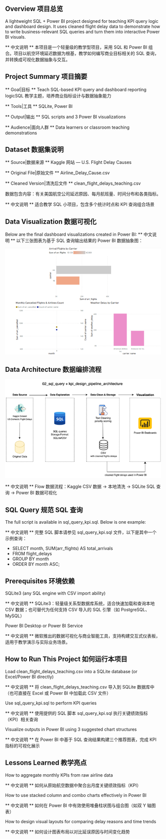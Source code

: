## Overview 项目总览

A lightweight SQL + Power BI project designed for teaching KPI query logic and dashboard design. It uses cleaned flight delay data to demonstrate how to write business-relevant SQL queries and turn them into interactive Power BI visuals.

** 中文说明 ** 本项目是一个轻量级的教学型项目，采用 SQL 和 Power BI 组合。项目以航空环境延迟数据为根基，教学如何编写商业目标相关的 SQL 查询，并转换成可视化数据抽象与交互。

## Project Summary 项目摘要

** Goal|目标 ** Teach SQL-based KPI query and dashboard reporting logicSQL 教学主题，培养商业指标设计与数据抽象能力

** Tools|工具 ** SQLite, Power BI

** Output|输出 ** SQL scripts and 3 Power BI visualizations

** Audience|面向人群 ** Data learners or classroom teaching demonstrations

## Dataset 数据集说明

** Source|数据来源 ** Kaggle 网站 — U.S. Flight Delay Causes

** Original File|原始文件 ** Airline_Delay_Cause.csv

** Cleaned Version|清洗后文件 ** clean_flight_delays_teaching.csv

数据包含内容：有关美国航空公司延迟原因、每月航班量、时间分布和各类指标。

** 中文说明 ** 适合教学 SQL 小项目，包含多个统计时点和 KPI 查询组合场景

## Data Visualization 数据可视化

Below are the final dashboard visualizations created in Power BI: ** 中文说明 ** 以下三张图表为基于 SQL 查询输出结果的 Power BI 数据抽象图：

![Power BI dashboard image](flight_kpi_dashboard_pbix.png)

## Data Architecture 数据编排流程

![Pipeline Diagram](sql_query_kpi_design_pipeline.png)

** 中文说明 ** Flow 数据流程：Kaggle CSV 数据 → 本地清洗 → SQLite SQL 查询 → Power BI 数据可视化

## SQL Query 规范 SQL 查询

The full script is available in sql_query_kpi.sql. Below is one example:

** 中文说明 ** 完整 SQL 脚本请参见 sql_query_kpi.sql 文件，以下是其中一个示例查询：

- SELECT month, SUM(arr_flights) AS total_arrivals
- FROM flight_delays
- GROUP BY month
- ORDER BY month ASC;

## Prerequisites 环境依赖

SQLite3 (any SQL engine with CSV import ability)

** 中文说明 ** SQLite3：轻量级关系型数据库系统，适合快速加载和查询本地 CSV 数据；也可替代为任何支持 CSV 导入的 SQL 引擎（如 PostgreSQL、MySQL）

Power BI Desktop or Power BI Service

** 中文说明 ** 微软推出的数据可视化与商业智能工具，支持构建交互式仪表板，适用于教学演示与实际业务场景。

## How to Run This Project 如何运行本项目

Load clean_flight_delays_teaching.csv into a SQLite database (or Excel/Power BI directly)

** 中文说明 ** 将 clean_flight_delays_teaching.csv 导入到 SQLite 数据库中（也可直接在 Excel 或 Power BI 中加载此 CSV 文件）

Use sql_query_kpi.sql to perform KPI queries

** 中文说明 ** 使用提供的 SQL 脚本 sql_query_kpi.sql 执行关键绩效指标（KPI）相关查询

Visualize outputs in Power BI using 3 suggested chart structures

** 中文说明 ** 在 Power BI 中基于 SQL 查询结果构建三个推荐图表，完成 KPI 指标的可视化展示

## Lessons Learned 教学亮点

How to aggregate monthly KPIs from raw airline data

** 中文说明 ** 如何从原始航空数据中聚合出月度关键绩效指标（KPI）

How to use stacked column and combo charts effectively in Power BI

** 中文说明 ** 如何在 Power BI 中有效使用堆叠柱状图与组合图（如双 Y 轴图表）

How to design visual layouts for comparing delay reasons and time trends

** 中文说明 ** 如何设计图表布局以对比延误原因与时间变化趋势
